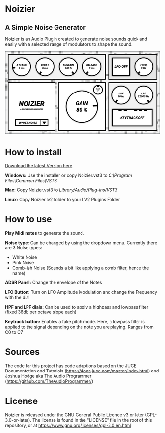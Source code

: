 
# Noizier
## A Simple Noise Generator
Noizier is an Audio Plugin created to generate noise sounds quick and easily with a selected range of modulators to shape the sound.

![Noizier Screenshot](https://github.com/MichaelHurst97/Noizier/blob/main/Assets/Noizier_Screenshot.PNG "Noizier Screenshot")


How to install
======
[Download the latest Version here](https://github.com/MichaelHurst97/Noizier/releases/tag/Release)


**Windows:** Use the installer or copy Noizier.vst3 to *C:\Program Files\Common Files\VST3*

**Mac:** Copy Noizier.vst3 to *Library/Audio/Plug-ins/VST3*

**Linux:** Copy Noizier.lv2 folder to your LV2 Plugins Folder


How to use
======
**Play Midi notes** to generate the sound.

**Noise type:** Can be changed by using the dropdown menu.
Currently there are 3 Noise types:
+ White Noise
+ Pink Noise
+ Comb-ish Noise (Sounds a bit like applying a comb filter, hence the name)

**ADSR Panel:** Change the envelope of the Notes

**LFO Button:** Turn on LFO Amplitude Modulation and change the Frequency with the dial

**HPF and LPF dials:** Can be used to apply a highpass and lowpass filter (fixed 36db per octave slope each)

**Keytrack button:** Enables a fake pitch mode. Here, a lowpass filter is applied to the signal depending on the note you are playing. Ranges from C0 to C7


Sources
======
The code for this project has code adaptions based on the JUCE Documentation and Tutorials (https://docs.juce.com/master/index.html) and Joshua Hodge aka The Audio Programmer (https://github.com/TheAudioProgrammer/)



License
======
Noizier is released under the GNU General Public Licence v3 or later (GPL-3.0-or-later). 
The license is found in the "LICENSE" file in the root of this repository, or at
https://www.gnu.org/licenses/gpl-3.0.en.html
